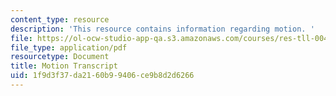```yaml
---
content_type: resource
description: 'This resource contains information regarding motion. '
file: https://ol-ocw-studio-app-qa.s3.amazonaws.com/courses/res-tll-004-stem-concept-videos-fall-2013/1f9d3f37da2160b99406ce9b8d2d6266_MITRES_TLL-004F13_Motion.pdf
file_type: application/pdf
resourcetype: Document
title: Motion Transcript
uid: 1f9d3f37-da21-60b9-9406-ce9b8d2d6266
---
```

